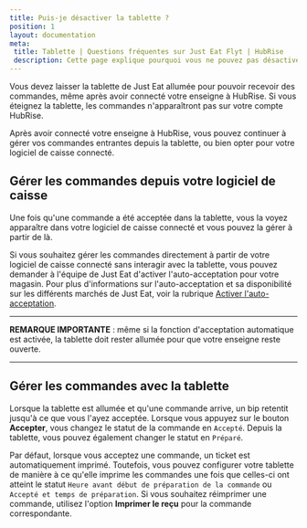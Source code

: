 ```yaml
---
title: Puis-je désactiver la tablette ?
position: 1
layout: documentation
meta:
 title: Tablette | Questions fréquentes sur Just Eat Flyt | HubRise
 description: Cette page explique pourquoi vous ne pouvez pas désactiver la tablette Just Eat lorsque vous connectez votre enseigne à HubRise avec Just Eat Flyt Bridge.
---
```


Vous devez laisser la tablette de Just Eat allumée pour pouvoir recevoir des commandes, même après avoir connecté votre enseigne à HubRise. Si vous éteignez la tablette, les commandes n'apparaîtront pas sur votre compte HubRise.

Après avoir connecté votre enseigne à HubRise, vous pouvez continuer à gérer vos commandes entrantes depuis la tablette, ou bien opter pour votre logiciel de caisse connecté.

## Gérer les commandes depuis votre logiciel de caisse

Une fois qu'une commande a été acceptée dans la tablette, vous la voyez apparaître dans votre logiciel de caisse connecté et vous pouvez la gérer à partir de là.

Si vous souhaitez gérer les commandes directement à partir de votre logiciel de caisse connecté sans interagir avec la tablette, vous pouvez demander à l'équipe de Just Eat d'activer l'auto-acceptation pour votre magasin. Pour plus d'informations sur l'auto-acceptation et sa disponibilité sur les différents marchés de Just Eat, voir la rubrique [Activer l'auto-acceptation](/apps/just-eat-flyt/faqs/auto-acceptation/).

---

**REMARQUE IMPORTANTE** : même si la fonction d'acceptation automatique est activée, la tablette doit rester allumée pour que votre enseigne reste ouverte.

---

## Gérer les commandes avec la tablette

Lorsque la tablette est allumée et qu'une commande arrive, un bip retentit jusqu'à ce que vous l'ayez acceptée. Lorsque vous appuyez sur le bouton **Accepter**, vous changez le statut de la commande en `Accepté`. Depuis la tablette, vous pouvez également changer le statut en `Préparé`.

Par défaut, lorsque vous acceptez une commande, un ticket est automatiquement imprimé. Toutefois, vous pouvez configurer votre tablette de manière à ce qu'elle imprime les commandes une fois que celles-ci ont atteint le statut `Heure avant début de préparation de la commande` ou `Accepté et temps de préparation`. Si vous souhaitez réimprimer une commande, utilisez l'option **Imprimer le reçu** pour la commande correspondante.

